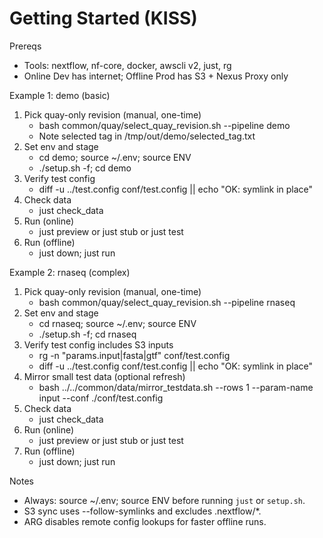 # Getting Started (KISS)

Prereqs
- Tools: nextflow, nf-core, docker, awscli v2, just, rg
- Online Dev has internet; Offline Prod has S3 + Nexus Proxy only

Example 1: demo (basic)
1) Pick quay-only revision (manual, one-time)
   - bash common/quay/select_quay_revision.sh --pipeline demo
   - Note selected tag in /tmp/out/demo/selected_tag.txt
2) Set env and stage
   - cd demo; source ~/.env; source ENV
   - ./setup.sh -f; cd demo
3) Verify test config
   - diff -u ../test.config conf/test.config || echo "OK: symlink in place"
4) Check data
   - just check_data
5) Run (online)
   - just preview  or  just stub  or  just test
6) Run (offline)
   - just down; just run

Example 2: rnaseq (complex)
1) Pick quay-only revision (manual, one-time)
   - bash common/quay/select_quay_revision.sh --pipeline rnaseq
2) Set env and stage
   - cd rnaseq; source ~/.env; source ENV
   - ./setup.sh -f; cd rnaseq
3) Verify test config includes S3 inputs
   - rg -n "params\.input|fasta|gtf" conf/test.config
   - diff -u ../test.config conf/test.config || echo "OK: symlink in place"
4) Mirror small test data (optional refresh)
   - bash ../../common/data/mirror_testdata.sh --rows 1 --param-name input --conf ./conf/test.config
5) Check data
   - just check_data
6) Run (online)
   - just preview  or  just stub  or  just test
7) Run (offline)
   - just down; just run

Notes
- Always: source ~/.env; source ENV before running `just` or `setup.sh`.
- S3 sync uses --follow-symlinks and excludes .nextflow/*.
- ARG disables remote config lookups for faster offline runs.

